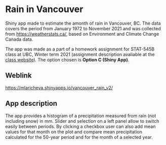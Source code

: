 # Rain in Vancouver 
Shiny app made to estimate the amonth of rain in Vancouver, BC. The data covers the period from January 1972 to November 2021 and was collected from https://weatherstats.ca/, based on Environment and Climate Change Canada data. 
 
The app was made as a part of a homework assignment for STAT-545B class at UBC, Winter term 2021 (assignment description avaliable at the [class website](https://stat545.stat.ubc.ca/assignments/assignment-b4/)). The option chosen is **Option C (Shiny App)**. 

## Weblink 
https://mlaricheva.shinyapps.io/vancouver_rain_v2/

## App description

The app provides a histogram of a precipitation measured from rain (not including snow) in mm. Slider and selection on a left panel allow to switch easily between periods. By clicking a checkbox user can also add mean values for that month on the plot and compare mean precipitation calculated for the 50-year period and for the month of a selected year.  
